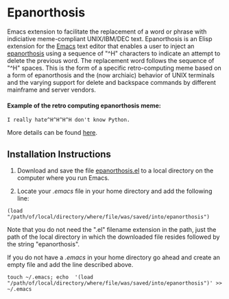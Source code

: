 # Epanorthosis

Emacs extension to facilitate the replacement of a word or phrase with indiciative meme-compliant UNIX/IBM/DEC text.
Epanorthosis is an Elisp extension for the [Emacs](https://www.gnu.org/software/emacs/) text editor that enables a user to inject an [epanorthosis](https://en.wikipedia.org/wiki/Epanorthosis) using a sequence of "^H" characters to indicate an attempt to delete the previous word. The replacement word follows the sequence of "^H" spaces. This is the form of a specific retro-computing meme based on a form of epanorthosis and the (now archiaic) behavior of UNIX terminals and the varying support for delete and backspace commands by different mainframe and server vendors.

#### Example of the retro computing epanorthosis meme:
```
I really hate^H^H^H^H don't know Python.
```
More details can be found [here](https://wooledge.org/~greg/%5EH.html).   

## Installation Instructions

1. Download and save the file [epanorthosis.el](https://raw.githubusercontent.com/igb/epanorthosis/master/epanorthosis.el) to a local directory on the computer where you run Emacs.

2. Locate your *.emacs* file in your home directory and add the following line:
```Elisp
(load "/path/of/local/directory/where/file/was/saved/into/epanorthosis")
```
Note that you do not need the ".el" filename extension in the path, just the path of the local directory in which the downloaded file resides followed by the string "epanorthosis".

If you do not have a *.emacs* in your home directory go ahead and create an empty file and add the line described above.

```Shell
touch ~/.emacs; echo  '(load "/path/of/local/directory/where/file/was/saved/into/epanorthosis")' >> ~/.emacs
```
